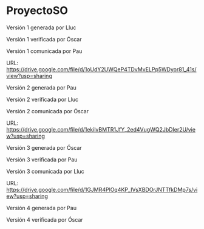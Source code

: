 # ProyectoSO
Versión 1 generada por Lluc

Versión 1 verificada por Óscar

Versión 1 comunicada por Pau

URL: https://drive.google.com/file/d/1oUdY2UWQeP4TDvMvELPp5WDyor81_41s/view?usp=sharing

Versión 2 generada por Pau

Versión 2 verificada por Lluc

Versión 2 comunicada por Óscar

URL: https://drive.google.com/file/d/1ekilvBMTR1JfY_2ed4VugWQ2JbDIer2U/view?usp=sharing

Versión 3 generada por Óscar

Versión 3 verificada por Pau

Versión 3 comunicada por Lluc

URL: https://drive.google.com/file/d/1GJMR4PlOq4KP_IVsXBDOrJNTTfkDMp7s/view?usp=sharing

Versión 4 generada por Pau

Versión 4 verificada por Óscar
